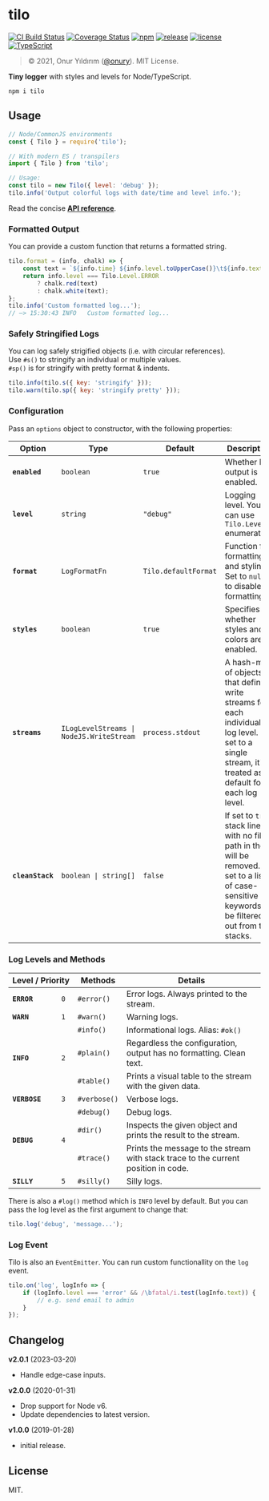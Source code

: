 
# tilo

[![CI Build Status](https://img.shields.io/travis/onury/tilo.svg?branch=master&style=flat-square)](https://travis-ci.org/onury/tilo)
[![Coverage Status](https://img.shields.io/coveralls/github/onury/tilo/master.svg?style=flat-square)](https://coveralls.io/github/onury/tilo?branch=master)
[![npm](http://img.shields.io/npm/v/tilo.svg?style=flat-square)](https://www.npmjs.com/package/tilo)
[![release](https://img.shields.io/github/release/onury/tilo.svg?style=flat-square)](https://github.com/onury/tilo)
[![license](http://img.shields.io/npm/l/tilo.svg?style=flat-square)](https://github.com/onury/tilo/blob/master/LICENSE)
[![TypeScript](https://img.shields.io/badge/written%20in-%20TypeScript%20-6575ff.svg?style=flat-square)](https://www.typescriptlang.org)

> © 2021, Onur Yıldırım ([@onury](https://github.com/onury)). MIT License.

**Tiny logger** with styles and levels for Node/TypeScript.  

`npm i tilo`

## Usage

```js
// Node/CommonJS environments
const { Tilo } = require('tilo');

// With modern ES / transpilers
import { Tilo } from 'tilo';

// Usage:
const tilo = new Tilo({ level: 'debug' });
tilo.info('Output colorful logs with date/time and level info.');
```

Read the concise [**API reference**](https://onury.io/tilo/api). 

### Formatted Output

You can provide a custom function that returns a formatted string.
```js
tilo.format = (info, chalk) => {
    const text = `${info.time} ${info.level.toUpperCase()}\t${info.text}`;
    return info.level === Tilo.Level.ERROR
        ? chalk.red(text)
        : chalk.white(text);
};
tilo.info('Custom formatted log...');
// —> 15:30:43 INFO   Custom formatted log...
```

### Safely Stringified Logs

You can log safely strigified objects (i.e. with circular references).  
Use `#s()` to stringify an individual or multiple values.  
`#sp()` is for stringify with pretty format & indents.
```js
tilo.info(tilo.s({ key: 'stringify' }));
tilo.warn(tilo.sp({ key: 'stringify pretty' }));
```

### Configuration

Pass an `options` object to constructor, with the following properties:<br />

<table>
    <thead>
        <tr>
            <th>Option</th>
            <th>Type</th>
            <th>Default</th>
            <th>Description</th>
        </tr>
    </thead>
    <tbody>
        <tr>
            <td><code><b>enabled</b></code></td>
            <td><code>boolean</code></td>
            <td><code>true</code></td>
            <td>Whether log output is enabled.</td>
        </tr>
        <tr>
            <td><code><b>level</b></code></td>
            <td><code>string</code></td>
            <td><code>"debug"</code></td>
            <td>Logging level. You can use <code>Tilo.Level</code> enumeration.</td>
        </tr>
        <tr>
            <td><code><b>format</b></code></td>
            <td><code>LogFormatFn</code></td>
            <td><code>Tilo.defaultFormat</code></td>
            <td>
                Function for formatting and styling. Set to <code>null</code> to disable formatting.
            </td>
        </tr>
        <tr>
            <td><code><b>styles</b></code></td>
            <td><code>boolean</code></td>
            <td><code>true</code></td>
            <td>
                Specifies whether styles and colors are enabled. 
            </td>
        </tr>
        <tr>
            <td><code><b>streams</b></code></td>
            <td><code>ILogLevelStreams | NodeJS.WriteStream</code></td>
            <td><code>process.stdout</code></td>
            <td>
                A hash-map of objects that defines write streams for each individual log level. If set to a single stream, it's treated as default for each log level.
            </td>
        </tr>
        <tr>
            <td><code><b>cleanStack</b></code></td>
            <td><code>boolean | string[]</code></td>
            <td><code>false</code></td>
            <td>
                If set to <code>true</code>, stack lines with no file-path in them will be removed. Or set to a list of case-sensitive keywords to be filtered out from the stacks.
            </td>
        </tr>
    </tbody>
</table>

### Log Levels and Methods

<table>
    <thead>
        <tr>
            <th colspan="2">Level&nbsp;/&nbsp;Priority</th>
            <th>Methods</th>
            <th>Details</th>
        </tr>
    </thead>
    <tbody>
        <tr>
            <td><code><b>ERROR</b></code></td>
            <td><code>0</code></td>
            <td><code>#error()</code></td>
            <td>Error logs. Always printed to the stream.</td>
        </tr>
        <tr>
            <td><code><b>WARN</b></code></td>
            <td><code>1</code></td>
            <td><code>#warn()</code></td>
            <td>Warning logs.</td>
        </tr>
        <tr>
            <td rowspan="3"><code><b>INFO</b></code></td>
            <td rowspan="3"><code>2</code></td>
            <td><code>#info()</code></td>
            <td>Informational logs. Alias: <code>#ok()</code></td>
        </tr>
        <tr>
            <td><code>#plain()</code></td>
            <td>Regardless the configuration, output has no formatting. Clean text.</td>
        </tr>
        <tr>
            <td><code>#table()</code></td>
            <td>Prints a visual table to the stream with the given data.</td>
        </tr>
        <tr>
            <td><code><b>VERBOSE</b></code></td>
            <td><code>3</code></td>
            <td><code>#verbose()</code></td>
            <td>Verbose logs.</td>
        </tr>
        <tr>
            <td rowspan="3"><code><b>DEBUG</b></code></td>
            <td rowspan="3"><code>4</code></td>
            <td><code>#debug()</code></td>
            <td>Debug logs.</td>
        </tr>
        <tr>
            <td><code>#dir()</code></td>
            <td>Inspects the given object and prints the result to the stream.</td>
        </tr>
        <tr>
            <td><code>#trace()</code></td>
            <td>Prints the message to the stream with stack trace to the current position in code.</td>
        </tr>
        <tr>
            <td><code><b>SILLY</b></code></td>
            <td><code>5</code></td>
            <td><code>#silly()</code></td>
            <td>Silly logs.</td>
        </tr>
    </tbody>
</table>

There is also a `#log()` method which is `INFO` level by default. But you can pass the log level as the first argument to change that:
```js
tilo.log('debug', 'message...');
```

### Log Event

Tilo is also an `EventEmitter`. You can run custom functionallity on the `log` event.
```js
tilo.on('log', logInfo => {
    if (logInfo.level === 'error' && /\bfatal/i.test(logInfo.text)) {
        // e.g. send email to admin
    }
});
```

## Changelog

**v2.0.1** (2023-03-20)
- Handle edge-case inputs.

**v2.0.0** (2020-01-31)
- Drop support for Node v6.
- Update dependencies to latest version.

**v1.0.0** (2019-01-28)
- initial release.

## License

MIT.
